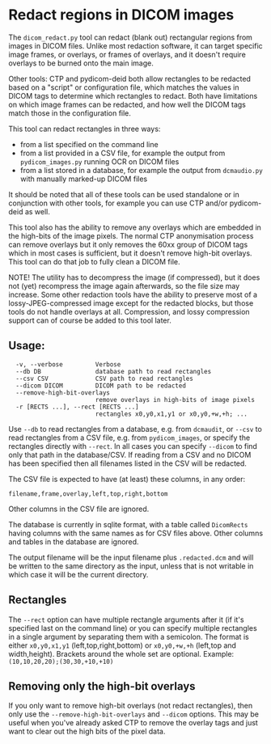 # Redact regions in DICOM images

The `dicom_redact.py` tool can redact (blank out) rectangular regions
from images in DICOM files. Unlike most redaction software, it can
target specific image frames, or overlays, or frames of overlays, and
it doesn't require overlays to be burned onto the main image.

Other tools: CTP and pydicom-deid both allow rectangles to be redacted
based on a "script" or configuration file, which matches the values in
DICOM tags to determine which rectangles to redact. Both have limitations
on which image frames can be redacted, and how well the DICOM tags match
those in the configuration file.

This tool can redact rectangles in three ways:
* from a list specified on the command line
* from a list provided in a CSV file, for example the output from
 `pydicom_images.py` running OCR on DICOM files
* from a list stored in a database, for example the output from
 `dcmaudio.py` with manually marked-up DICOM files

It should be noted that all of these tools can be used standalone or
in conjunction with other tools, for example you can use CTP and/or
pydicom-deid as well.

This tool also has the ability to remove any overlays which are
embedded in the high-bits of the image pixels. The normal CTP anonymisation
process can remove overlays but it only removes the 60xx group of DICOM
tags which in most cases is sufficient, but it doesn't remove high-bit
overlays. This tool can do that job to fully clean a DICOM file.

NOTE! The utility has to decompress the image (if compressed), but it
does not (yet) recompress the image again afterwards, so the file size
may increase. Some other redaction tools have the ability to preserve
most of a lossy-JPEG-compressed image except for the redacted blocks,
but those tools do not handle overlays at all. Compression, and lossy
compression support can of course be added to this tool later.

## Usage:

```
  -v, --verbose         Verbose
  --db DB               database path to read rectangles
  --csv CSV             CSV path to read rectangles
  --dicom DICOM         DICOM path to be redacted
  --remove-high-bit-overlays
                        remove overlays in high-bits of image pixels
  -r [RECTS ...], --rect [RECTS ...]
                        rectangles x0,y0,x1,y1 or x0,y0,+w,+h; ...
```

Use `--db` to read rectangles from a database, e.g. from `dcmaudit`,
or `--csv` to read rectangles from a CSV file, e.g. from `pydicom_images`,
or specify the rectangles directly with `--rect`. In all cases you can
specify `--dicom` to find only that path in the database/CSV. If reading
from a CSV and no DICOM has been specified then all filenames listed in
the CSV will be redacted.

The CSV file is expected to have (at least) these columns, in any order:
```
filename,frame,overlay,left,top,right,bottom
```
Other columns in the CSV file are ignored.

The database is currently in sqlite format, with a table called
`DicomRects` having columns with the same names as for CSV files above.
Other columns and tables in the database are ignored.

The output filename will be the input filename plus `.redacted.dcm`
and will be written to the same directory as the input, unless that is
not writable in which case it will be the current directory.

## Rectangles

The `--rect` option can have multiple rectangle arguments after it
(if it's specified last on the command line) or you can specify multiple
rectangles in a single argument by separating them with a semicolon.
The format is either `x0,y0,x1,y1` (left,top,right,bottom) or
`x0,y0,+w,+h` (left,top and width,height). Brackets around the whole
set are optional. Example: `(10,10,20,20);(30,30,+10,+10)`

## Removing only the high-bit overlays

If you only want to remove high-bit overlays (not redact rectangles),
then only use the `--remove-high-bit-overlays` and `--dicom` options.
This may be useful when you've already asked CTP to remove the overlay
tags and just want to clear out the high bits of the pixel data.
